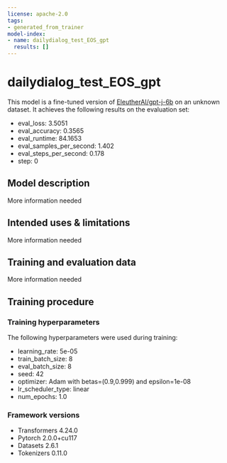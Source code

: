 ```yaml
---
license: apache-2.0
tags:
- generated_from_trainer
model-index:
- name: dailydialog_test_EOS_gpt
  results: []
---
```


<!-- This model card has been generated automatically according to the information the Trainer had access to. You
should probably proofread and complete it, then remove this comment. -->

# dailydialog_test_EOS_gpt

This model is a fine-tuned version of [EleutherAI/gpt-j-6b](https://huggingface.co/EleutherAI/gpt-j-6b) on an unknown dataset.
It achieves the following results on the evaluation set:
- eval_loss: 3.5051
- eval_accuracy: 0.3565
- eval_runtime: 84.1653
- eval_samples_per_second: 1.402
- eval_steps_per_second: 0.178
- step: 0

## Model description

More information needed

## Intended uses & limitations

More information needed

## Training and evaluation data

More information needed

## Training procedure

### Training hyperparameters

The following hyperparameters were used during training:
- learning_rate: 5e-05
- train_batch_size: 8
- eval_batch_size: 8
- seed: 42
- optimizer: Adam with betas=(0.9,0.999) and epsilon=1e-08
- lr_scheduler_type: linear
- num_epochs: 1.0

### Framework versions

- Transformers 4.24.0
- Pytorch 2.0.0+cu117
- Datasets 2.6.1
- Tokenizers 0.11.0
